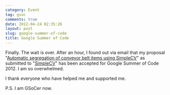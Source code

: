 ```yaml
---
category: Event
tag: gsoc
comments: true
date: 2012-04-24 02:35:26
layout: post
slug: google-summer-of-code
title: Google Summer of Code
---
```


Finally. The wait is over. After an hour, I found out via email that my proposal "[Automatic segregation of conveyor belt items using SimpleCV](http://www.google-melange.com/gsoc/proposal/review/google/gsoc2012/jayrambhia/1)" as submitted to "[SimpleCV](http://simplecv.org/)" has been accepted for Google Summer of Code 2012. I am so overwhelmed.

I thank everyone who have helped me and supported me.

P.S. I am GSoCer now.
